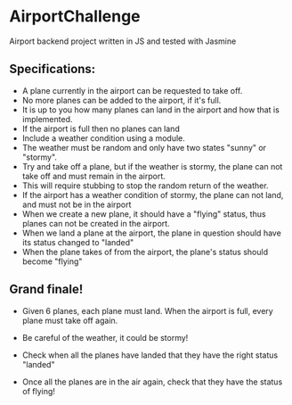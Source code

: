 # AirportChallenge


Airport backend project written in JS and tested with Jasmine

## Specifications:
* A plane currently in the airport can be requested to take off.
* No more planes can be added to the airport, if it's full.
* It is up to you how many planes can land in the airport and how that is implemented.
* If the airport is full then no planes can land
* Include a weather condition using a module.
* The weather must be random and only have two states "sunny" or "stormy".
* Try and take off a plane, but if the weather is stormy, the plane can not take off and must remain in the airport.
* This will require stubbing to stop the random return of the weather.
* If the airport has a weather condition of stormy, the plane can not land, and must not be in the airport
* When we create a new plane, it should have a "flying" status, thus planes can not be created in the airport.
* When we land a plane at the airport, the plane in question should have its status changed to "landed"
* When the plane takes of from the airport, the plane's status should become "flying"

## Grand finale!
* Given 6 planes, each plane must land. When the airport is full, every plane must take off again.
* Be careful of the weather, it could be stormy!

* Check when all the planes have landed that they have the right status "landed"
* Once all the planes are in the air again, check that they have the status of flying!
